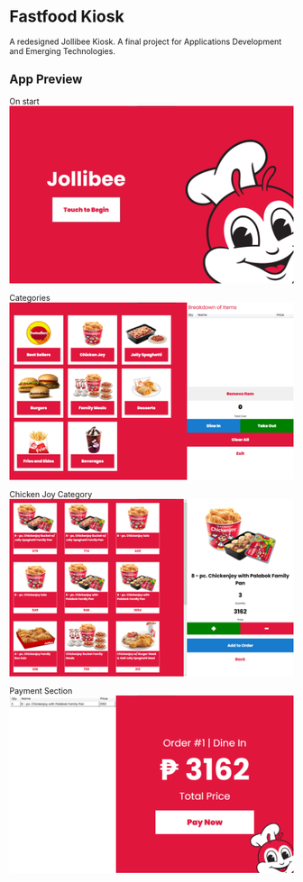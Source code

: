 # Fastfood Kiosk

A redesigned Jollibee Kiosk. A final project for Applications Development and Emerging Technologies.


## App Preview

On start
![Logo](https://raw.githubusercontent.com/markcalendario/fastfood-kiosk/main/.github/images/preview1.png)

Categories
![Logo](https://raw.githubusercontent.com/markcalendario/fastfood-kiosk/main/.github/images/preview2.png)

Chicken Joy Category
![Logo](https://raw.githubusercontent.com/markcalendario/fastfood-kiosk/main/.github/images/preview3.png)

Payment Section
![Logo](https://raw.githubusercontent.com/markcalendario/fastfood-kiosk/main/.github/images/preview4.png)


